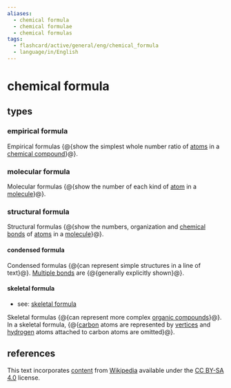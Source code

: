 ```yaml
---
aliases:
  - chemical formula
  - chemical formulae
  - chemical formulas
tags:
  - flashcard/active/general/eng/chemical_formula
  - language/in/English
---
```


# chemical formula

## types

### empirical formula

Empirical formulas {@{show the simplest whole number ratio of [atoms](atom.md) in a [chemical compound](chemical%20compound.md)}@}.

### molecular formula

Molecular formulas {@{show the number of each kind of [atom](atom.md) in a [molecule](molecule.md)}@}.

### structural formula

Structural formulas {@{show the numbers, organization and [chemical bonds](chemical%20bond.md) of [atoms](atom.md) in a [molecule](molecule.md)}@}.

#### condensed formula

Condensed formulas {@{can represent simple structures in a line of text}@}. [Multiple bonds](bond%20order.md) are {@{generally explicitly shown}@}.

#### skeletal formula

- see: [skeletal formula](skeletal%20formula.md)

Skeletal formulas {@{can represent more complex [organic compounds](organic%20compound.md)}@}. In a skeletal formula, {@{[carbon](carbon.md) atoms are represented by [vertices](vertx%20(geometry).md) and [hydrogen](hydrogen.md) atoms attached to carbon atoms are omitted}@}.

## references

This text incorporates [content](https://en.wikipedia.org/wiki/chemical_formula) from [Wikipedia](Wikipedia.md) available under the [CC BY-SA 4.0](https://creativecommons.org/licenses/by-sa/4.0/) license.
